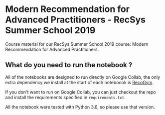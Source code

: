 # Modern Recommendation for Advanced Practitioners - RecSys Summer School 2019
Course material for our RecSys Summer School 2019 course: Modern Recommendation for Advanced Practitioners.

## What do you need to run the notebook ?
All of the notebooks are designed to run directly on Google Collab, the only extra dependency we install at the start of each noteboook is [RecoGym](https://github.com/criteo-research/reco-gym).

If you don't want to run on Google Collab, you can just checkout the repo and install the requirements specified in `requirements.txt`.

All the notebook were tested with Python 3.6, so please use that version. 